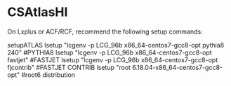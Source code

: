# CSAtlasHI

On Lxplus or ACF/RCF, recommend the following setup commands:

setupATLAS
lsetup "lcgenv -p LCG_96b x86_64-centos7-gcc8-opt pythia8 240" #PYTHIA8
lsetup "lcgenv -p LCG_96b x86_64-centos7-gcc8-opt fastjet" #FASTJET
lsetup "lcgenv -p LCG_96b x86_64-centos7-gcc8-opt fjcontrib" #FASTJET CONTRIB
lsetup "root 6.18.04-x86_64-centos7-gcc8-opt" #root6 distribution
